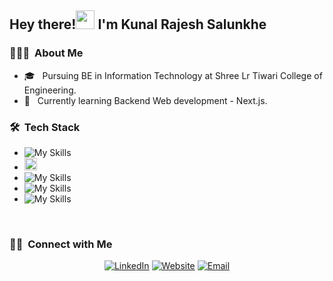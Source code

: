 <h2> Hey there!<img src="https://media.giphy.com/media/hvRJCLFzcasrR4ia7z/giphy.gif" width="30"> I'm Kunal Rajesh Salunkhe</h2>

<h3> 👨🏻‍💻 &nbsp;About Me </h3>

- 🎓 &nbsp; Pursuing BE in Information Technology at Shree Lr Tiwari College of Engineering.
- 🌱 &nbsp; Currently learning Backend Web development - Next.js.

<h3> 🛠 &nbsp;Tech Stack</h3>

- ![My Skills](https://simpleskill.icons.workers.dev/svg?i=cplusplus,javascript,typescript)
- <img src="https://simpleskill.icons.workers.dev/svg?i=cplusplus,javascript,typescript" height="20px" />
- ![My Skills](https://simpleskill.icons.workers.dev/svg?i=html5,css3,react,redux,reactrouter,reactquery,reacthookform,tailwindcss,astro,zod)
- ![My Skills](https://simpleskill.icons.workers.dev/svg?i=nodedotjs,mongodb,mongoose,jsonwebtokens)
- ![My Skills](https://simpleskill.icons.workers.dev/svg?i=git,github,vim)

  
<br/>

<h3> 🤝🏻 &nbsp;Connect with Me </h3>

<p align="center">
<a href="https://www.linkedin.com/in/kunal-salunkhe12/"><img alt="LinkedIn" src="https://img.shields.io/badge/LinkedIn-blue?style=flat-square&logo=linkedin"></a>
<a href="https://kunalsalunkhe.me/"><img alt="Website" src="https://img.shields.io/badge/Website-kunalsalunkhe12-blue?style=flat-square&logo=google-chrome"></a>
<a href="mailto:salunkhekunal594@gmail.com"><img alt="Email" src="https://img.shields.io/badge/Email-blue?style=flat-square&logo=gmail"></a>
</p>
